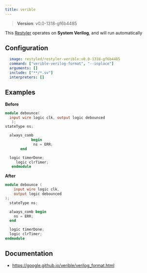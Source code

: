 ```yaml
---
title: verible
---
```


> **Version**: v0.0-1318-gf6b4485

This [Restyler][source] operates on **System Verilog**, and will run automatically

## Configuration

```yaml
  image: restyled/restyler-verible:v0.0-1318-gf6b4485
  command: ["verible-verilog-format", "--inplace"]
  arguments: []
  include: ["**/*.sv"]
  interpreters: []
```

## Examples

**Before**

```verilog
module debounce(
  input wire logic clk, output logic debounced
   );
stateType ns;

  always_comb
            begin
             ns = ERR;
       end

  logic timerDone;
     logic clrTimer;
   endmodule

```

**After**

```verilog
module debounce (
    input wire logic clk,
    output logic debounced
);
  stateType ns;

  always_comb begin
    ns = ERR;
  end

  logic timerDone;
  logic clrTimer;
endmodule

```


## Documentation

- https://google.github.io/verible/verilog_format.html

[source]: https://github.com/restyled-io/restylers/blob/main/verible/info.yaml
